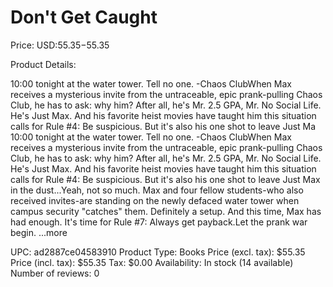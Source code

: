 # Don't Get Caught

Price: USD:$55.35-$55.35

Product Details:

10:00 tonight at the water tower. Tell no one. -Chaos ClubWhen Max receives a mysterious invite from the untraceable, epic prank-pulling Chaos Club, he has to ask: why him? After all, he's Mr. 2.5 GPA, Mr. No Social Life. He's Just Max. And his favorite heist movies have taught him this situation calls for Rule #4: Be suspicious. But it's also his one shot to leave Just Ma 10:00 tonight at the water tower. Tell no one. -Chaos ClubWhen Max receives a mysterious invite from the untraceable, epic prank-pulling Chaos Club, he has to ask: why him? After all, he's Mr. 2.5 GPA, Mr. No Social Life. He's Just Max. And his favorite heist movies have taught him this situation calls for Rule #4: Be suspicious. But it's also his one shot to leave Just Max in the dust...Yeah, not so much. Max and four fellow students-who also received invites-are standing on the newly defaced water tower when campus security "catches" them. Definitely a setup. And this time, Max has had enough. It's time for Rule #7: Always get payback.Let the prank war begin. ...more

UPC: ad2887ce04583910
Product Type: Books
Price (excl. tax): $55.35
Price (incl. tax): $55.35
Tax: $0.00
Availability: In stock (14 available)
Number of reviews: 0